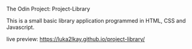 The Odin Project: Project-Library

This is a small basic library application programmed in HTML, CSS and Javascript.

live preview: https://luka2lkay.github.io/project-library/